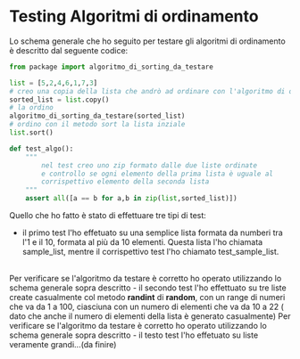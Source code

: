 # Testing Algoritmi di ordinamento

Lo schema generale che ho seguito per testare gli algoritmi di ordinamento è descritto dal seguente codice:

```python
from package import algoritmo_di_sorting_da_testare

list = [5,2,4,6,1,7,3]
# creo una copia della lista che andrò ad ordinare con l'algoritmo di ordinamento che voglio testare
sorted_list = list.copy()
# la ordino 
algoritmo_di_sorting_da_testare(sorted_list)
# ordino con il metodo sort la lista inziale
list.sort()

def test_algo():
    """
        nel test creo uno zip formato dalle due liste ordinate
        e controllo se ogni elemento della prima lista è uguale al
        corrispettivo elemento della seconda lista
    """
    assert all([a == b for a,b in zip(list,sorted_list)])
```

Quello che ho fatto è stato di effettuare tre tipi di test: 

- il primo test l'ho effetuato su una semplice lista formata da numberi tra l'1 e il 10, formata al più da 10 elementi. Questa lista l'ho chiamata sample_list, 
mentre il corrispettivo test l'ho chiamato test_sample_list.
<br/>
Per verificare se l'algoritmo da testare è corretto ho operato utilizzando lo schema generale sopra descritto
- il secondo test l'ho effettuato su tre liste create casualmente col metodo <b>randint</b> di <b>random</b>, con un range di numeri che va da 1 a 100, 
ciasciuna con un numero di elementi che va da 10 a 22 ( dato che anche il numero di elementi della lista è generato casualmente)
Per verificare se l'algoritmo da testare è corretto ho operato utilizzando lo schema generale sopra descritto
- il testo test l'ho effetuato su liste veramente grandi...(da finire)